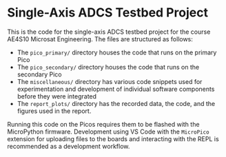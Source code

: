 # Single-Axis ADCS Testbed Project

This is the code for the single-axis ADCS testbed project for the course AE4S10 Microsat Engineering. The files are structured as follows:

- The `pico_primary/` directory houses the code that runs on the primary Pico
- The `pico_secondary/` directory houses the code that runs on the secondary Pico
- The `miscellaneous/` directory has various code snippets used for experimentation and development of individual software components before they were integrated
- The `report_plots/` directory has the recorded data, the code, and the figures used in the report.

Running this code on the Picos requires them to be flashed with the MicroPython firmware. Development using VS Code with the `MicroPico` extension for uploading files to the boards and interacting with the REPL is recommended as a development workflow.
